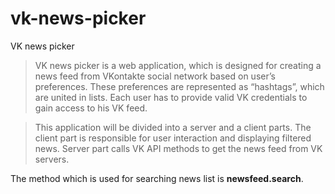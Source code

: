 # vk-news-picker

  VK news picker
  
 > VK news picker is a web application, which is designed for creating a news feed from VKontakte social network based on user’s preferences. These preferences are represented as “hashtags”, which are united in lists. Each user has to provide valid VK credentials to gain access to his VK feed.
  
 > This application will be divided into a server and a client parts. The client  part is responsible for user interaction and displaying filtered news. Server part calls VK API methods to get the news feed from VK servers.

  The method which is used for searching news list is <b>newsfeed.search</b>.
